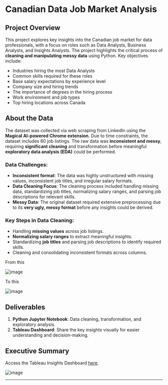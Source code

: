 # Canadian Data Job Market Analysis

## Project Overview
This project explores key insights into the Canadian job market for data professionals, with a focus on roles such as Data Analysts, Business Analysts, and Insights Analysts. The project highlights the critical process of **cleaning and manipulating messy data** using Python. Key objectives include:

- Industries hiring the most Data Analysts
- Common skills required for these roles
- Base salary expectations by experience level
- Company size and hiring trends
- The importance of degrees in the hiring process
- Work environment and job types
- Top hiring locations across Canada

## About the Data
The dataset was collected via web scraping from LinkedIn using the **Magical AI-powered Chrome extension**. Due to time constraints, the dataset includes 60 job listings. The raw data was **inconsistent and messy**, requiring **significant cleaning** and transformation before meaningful **exploratory data analysis (EDA)** could be performed.

### Data Challenges:
- **Inconsistent format**: The data was highly unstructured with missing values, inconsistent job titles, and irregular salary formats.
- **Data Cleaning Focus**: The cleaning process included handling missing data, standardizing job titles, normalizing salary ranges, and parsing job descriptions for relevant skills.
- **Messy Data**: The original dataset required extensive preprocessing due to its **very ugly, messy format** before any insights could be derived.

### Key Steps in Data Cleaning:
- Handling **missing values** across job listings.
- **Normalizing salary ranges** to extract meaningful insights.
- Standardizing **job titles** and parsing job descriptions to identify required skills.
- Cleaning and consolidating inconsistent formats across columns.

From this

![image](https://github.com/user-attachments/assets/2b8d548e-ed67-4efb-9e31-2b74b27535b6) 

To this 

![image](https://github.com/user-attachments/assets/5fa4895f-d736-4b84-a073-063bbe55408b)


  
## Deliverables
1. **Python Jupyter Notebook**: Data cleaning, transformation, and exploratory analysis.
2. **Tableau Dashboard**: Share the key insights visually for easier understanding and decision-making.

## Executive Summary
Access the Tableau Insights Dashboard [here](https://public.tableau.com/app/profile/h.ki.t/viz/2024CanadianDataanalystjobMarket/1_Map).

![image](https://github.com/user-attachments/assets/9dd4a209-9b97-4090-833a-669d71493805)

---



